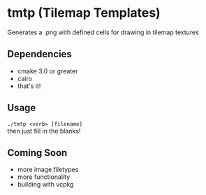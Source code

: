 # tmtp (Tilemap Templates)
Generates a .png with defined cells for drawing in tilemap textures

## Dependencies
- cmake 3.0 or greater
- cairo
- that's it!

## Usage
`./tmtp <verb> [filename]`<br>
then just fill in the blanks!

## Coming Soon
- more image filetypes
- more functionality
- building with vcpkg
